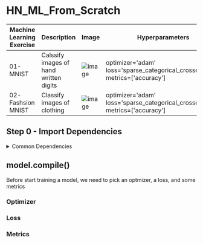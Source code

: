 # HN_ML_From_Scratch

| Machine Learning Exercise | Description | Image | Hyperparameters |
| ------------------------- | ----------- | ----- | --------------- |
| 01-MNIST | Calssify images of hand written digits  | ![image](https://user-images.githubusercontent.com/40123599/170816078-14dfc2e2-9f5d-455c-a310-0ba33d47b9dd.png) | optimizer='adam'<br />loss='sparse_categorical_crossentropy',<br />metrics=['accuracy']|
| 02-Fashsion MNIST | Classify images of clothing |![image](https://user-images.githubusercontent.com/40123599/170819065-2cbcef21-973a-43dc-93cc-d7f04d4f0426.png)|optimizer='adam'<br />loss='sparse_categorical_crossentropy',<br />metrics=['accuracy']|

## Step 0 - Import Dependencies
<details>
  <summary>Common Dependencies</summary>
  <pre>
    import tensorflow as tf
    print(tf.__version__)
  </pre>
  <pre>
    from tensorflow import keras
    from tensorflow.keras import layers
  </pre>
</details>

## model.compile()
Before start training a model, we need to pick an optmizer, a loss, and some metrics
### Optimizer
### Loss
### Metrics
